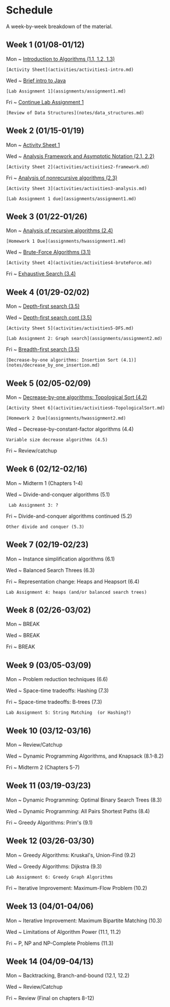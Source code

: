 # Schedule

A week-by-week breakdown of the material.

## Week  1 (01/08-01/12)

Mon
  ~ [Introduction to Algorithms (1.1, 1.2, 1.3)](notes/intro.md)

    [Activity Sheet](activities/activities1-intro.md)

Wed
  ~ [Brief intro to Java](notes/java_intro.md)

    [Lab Assignment 1](assignments/assignment1.md)

Fri
  ~ [Continue Lab Assignment 1](assignments/assignment1.md)

    [Review of Data Structures](notes/data_structures.md)

## Week  2 (01/15-01/19)

Mon
  ~ [Activity Sheet 1](activities/activities1-intro.md)

Wed
  ~ [Analysis Framework and Asymptotic Notation (2.1, 2.2)](notes/analysis_framework.md)

    [Activity Sheet 2](activities/activities2-framework.md)

Fri
  ~ [Analysis of nonrecursive algorithms (2.3)](notes/analysis_nonrecursive.md)

    [Activity Sheet 3](activities/activities3-analysis.md)

    [Lab Assignment 1 due](assignments/assignment1.md)

## Week  3 (01/22-01/26)

Mon
  ~ [Analysis of recursive algorithms (2.4)](notes/analysis_recursive.md)

    [Homework 1 Due](assignments/hwassignment1.md)

Wed
  ~ [Brute-Force Algorithms (3.1)](notes/brute_force.md)

    [Activity Sheet 4](activities/activities4-bruteForce.md)

Fri
  ~ [Exhaustive Search (3.4)](notes/exhaustive_search.md)

## Week  4 (01/29-02/02)

Mon
  ~ [Depth-first search (3.5)](notes/depth_first_search.md)

Wed
  ~ [Depth-first search cont (3.5)](notes/depth_first_search.md)

    [Activity Sheet 5](activities/activities5-DFS.md)

    [Lab Assignment 2: Graph search](assignments/assignment2.md)


Fri
  ~ [Breadth-first search (3.5)](notes/breadth_first_search.md)

    [Decrease-by-one algorithms: Insertion Sort (4.1)](notes/decrease_by_one_insertion.md)

## Week  5 (02/05-02/09)

Mon
  ~ [Decrease-by-one algorithms: Topological Sort (4.2)](notes/decrease_by_one_topological.md)

    [Activity Sheet 6](activities/activities6-TopologicalSort.md)

    [Homework 2 Due](assignments/hwassignment2.md)

Wed
  ~ Decrease-by-constant-factor algorithms (4.4)

    Variable size decrease algorithms (4.5)

Fri
  ~ Review/catchup

## Week  6 (02/12-02/16)

Mon
  ~ Midterm 1 (Chapters 1-4)

Wed
  ~  Divide-and-conquer algorithms (5.1)

     Lab Assignment 3: ?
Fri
  ~ Divide-and-conquer algorithms continued (5.2)

    Other divide and conquer (5.3)

## Week  7 (02/19-02/23)

Mon
  ~ Instance simplification algorithms (6.1)

Wed
  ~ Balanced Search Threes (6.3)

Fri
  ~ Representation change: Heaps and Heapsort (6.4)

    Lab Assignment 4: heaps (and/or balanced search trees)

## Week  8 (02/26-03/02)

Mon
  ~ BREAK

Wed
  ~ BREAK

Fri
  ~ BREAK

## Week  9 (03/05-03/09)

Mon
  ~ Problem reduction techniques (6.6)

Wed
  ~ Space-time tradeoffs: Hashing (7.3)

Fri
  ~ Space-time tradeoffs: B-trees (7.3)

    Lab Assignment 5: String Matching  (or Hashing?)

## Week  10 (03/12-03/16)

Mon
  ~ Review/Catchup

Wed
  ~ Dynamic Programming Algorithms, and Knapsack (8.1-8.2)

Fri
  ~ Midterm 2 (Chapters 5-7)

## Week  11 (03/19-03/23)

Mon
  ~ Dynamic Programming: Optimal Binary Search Trees (8.3)

Wed
  ~ Dynamic Programming: All Pairs Shortest Paths (8.4)

Fri
  ~ Greedy Algorithms: Prim's (9.1)

## Week  12 (03/26-03/30)

Mon
  ~ Greedy Algorithms: Kruskal's, Union-Find (9.2)

Wed
  ~ Greedy Algorithms: Dijkstra (9.3)

    Lab Assignment 6: Greedy Graph Algorithms

Fri
  ~ Iterative Improvement: Maximum-Flow Problem (10.2)


## Week  13 (04/01-04/06)

Mon
  ~ Iterative Improvement: Maximum Bipartite Matching (10.3)

Wed
  ~ Limitations of Algorithm Power (11.1, 11.2)

Fri
  ~ P, NP and NP-Complete Problems (11.3)

## Week  14 (04/09-04/13)

Mon
  ~ Backtracking, Branch-and-bound (12.1, 12.2)

Wed
  ~ Review/Catchup

Fri
  ~ Review (Final on chapters 8-12)
